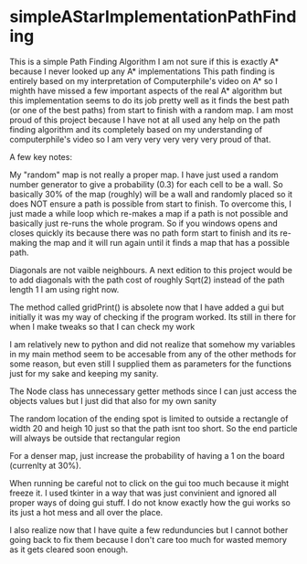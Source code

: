 # simpleAStarImplementationPathFinding
This is a simple Path Finding Algorithm
I am not sure if this is exactly A* because I never looked up any A* implementations
This path finding is entirely based on my interpretation of Computerphile's video on A* so I mighth have missed a few important aspects of the real A* algorithm
but this implementation seems to do its job pretty well as it finds the best path (or one of the best paths) from start to finish with a random map.
I am most proud of this project because I have not at all used any help on the path finding algorithm and its completely based on my understanding of computerphile's
video so I am very very very very very proud of that.

A few key notes:

My "random" map is not really a proper map. I have just used a random number generator to give a probability (0.3) for each cell to be a wall. So basically 30%
of the map (roughly) will be a wall and randomly placed so it does NOT ensure a path is possible from start to finish. To overcome this, I just made a while loop which
re-makes a map if a path is not possible and basically just re-runs the whole program. So if you windows opens and closes quickly its because there was no path form 
start to finish and its re-making the map and it will run again until it finds a map that has a possible path.

Diagonals are not vaible neighbours. A next edition to this project would be to add diagonals with the path cost of roughly Sqrt(2) instead of the path length 1 I am
using right now.

The method called gridPrint() is absolete now that I have added a gui but initially it was my way of checking if the program worked. Its still in there for when
I make tweaks so that I can check my work

I am relatively new to python and did not realize that somehow my variables in my main method seem to be accesable from any of the other methods for some reason, but
even still I supplied them as parameters for the functions just for my sake and keeping my sanity. 

The Node class has unnecessary getter methods since I can just access the objects values but I just did that also for my own sanity

The random location of the ending spot is limited to outside a rectangle of width 20 and heigh 10 just so that the path isnt too short. So the end particle will
always be outside that rectangular region

For a denser map, just increase the probability of having a 1 on the board (currenlty at 30%). 

When running be careful not to click on the gui too much because it might freeze it. I used tkinter in a way that was just convinient and ignored all proper ways of
doing gui stuff. I do not know exactly how the gui works so its just a hot mess and all over the place.

I also realize now that I have quite a few redunduncies but I cannot bother going back to fix them because I don't care too much for wasted memory as it gets cleared 
soon enough. 
